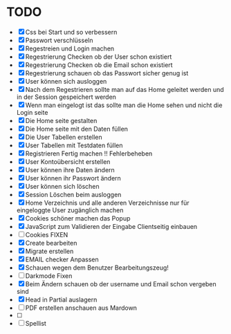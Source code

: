# TODO

- [X] Css bei Start und so verbessern
- [X] Passwort verschlüsseln
- [X] Regestreien und Login machen
- [X] Regestrierung Checken ob der User schon existiert 
- [X] Regestrierung Checken ob die Email schon existiert
- [X] Regestrierung schauen ob das Passwort sicher genug ist
- [X] User können sich ausloggen
- [X] Nach dem Regestrieren sollte man auf das Home geleitet werden und in der Session gespeichert werden 
- [X] Wenn man eingelogt ist das sollte man die Home sehen und nicht die Login seite
- [X] Die Home seite gestalten
- [X] Die Home seite mit den Daten füllen
- [X] Die User Tabellen erstellen 
- [X] User Tabellen mit Testdaten füllen
- [X] Registrieren Fertig machen !! Fehlerbeheben
- [X] User Kontoübersicht erstellen
- [X] User können ihre Daten ändern
- [X] User können ihr Passwort ändern
- [X] User können sich löschen
- [X] Session Löschen beim ausloggen
- [X] Home Verzeichnis und alle anderen Verzeichnisse nur für eingeloggte User zugänglich machen
- [X] Cookies schöner machen das Popup
- [X] JavaScript zum Validieren der Eingabe Clientseitig einbauen
- [ ] Cookies FIXEN
- [X] Create bearbeiten 
- [X] Migrate erstellen
- [X] EMAIL checker Anpassen
- [X] Schauen wegen dem Benutzer Bearbeitungszeug!
- [ ] Darkmode Fixen
- [X] Beim Ändern schauen ob der username und Email schon vergeben sind
- [X] Head in Partial auslagern
- [ ] PDF erstellen anschauen aus Mardown
- [ ] 
- [ ] Spellist 